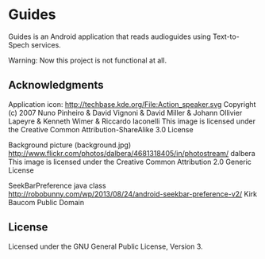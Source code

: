 # Guides #

Guides is an Android application that reads audioguides using Text-to-Spech services.

Warning: Now this project is not functional at all.

## Acknowledgments ##

Application icon:
http://techbase.kde.org/File:Action_speaker.svg
Copyright (c) 2007 Nuno Pinheiro & David Vignoni & David Miller & Johann Ollivier Lapeyre & Kenneth Wimer & Riccardo Iaconelli
This image is licensed under the Creative Common Attribution-ShareAlike 3.0 License

Background picture (background.jpg)
http://www.flickr.com/photos/dalbera/4681318405/in/photostream/
dalbera
This image is licensed under the Creative Common Attribution 2.0 Generic License

SeekBarPreference java class
http://robobunny.com/wp/2013/08/24/android-seekbar-preference-v2/
Kirk Baucom
Public Domain

## License ##

Licensed under the GNU General Public License, Version 3.
